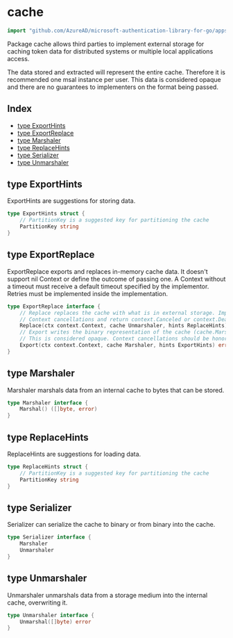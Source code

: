 <!-- Code generated by gomarkdoc. DO NOT EDIT -->

# cache

```go
import "github.com/AzureAD/microsoft-authentication-library-for-go/apps/cache"
```

Package cache allows third parties to implement external storage for caching token data for distributed systems or multiple local applications access.

The data stored and extracted will represent the entire cache. Therefore it is recommended one msal instance per user. This data is considered opaque and there are no guarantees to implementers on the format being passed.

## Index

- [type ExportHints](<#type-exporthints>)
- [type ExportReplace](<#type-exportreplace>)
- [type Marshaler](<#type-marshaler>)
- [type ReplaceHints](<#type-replacehints>)
- [type Serializer](<#type-serializer>)
- [type Unmarshaler](<#type-unmarshaler>)


## type ExportHints

ExportHints are suggestions for storing data.

```go
type ExportHints struct {
    // PartitionKey is a suggested key for partitioning the cache
    PartitionKey string
}
```

## type ExportReplace

ExportReplace exports and replaces in\-memory cache data. It doesn't support nil Context or define the outcome of passing one. A Context without a timeout must receive a default timeout specified by the implementor. Retries must be implemented inside the implementation.

```go
type ExportReplace interface {
    // Replace replaces the cache with what is in external storage. Implementors should honor
    // Context cancellations and return context.Canceled or context.DeadlineExceeded in those cases.
    Replace(ctx context.Context, cache Unmarshaler, hints ReplaceHints) error
    // Export writes the binary representation of the cache (cache.Marshal()) to external storage.
    // This is considered opaque. Context cancellations should be honored as in Replace.
    Export(ctx context.Context, cache Marshaler, hints ExportHints) error
}
```

## type Marshaler

Marshaler marshals data from an internal cache to bytes that can be stored.

```go
type Marshaler interface {
    Marshal() ([]byte, error)
}
```

## type ReplaceHints

ReplaceHints are suggestions for loading data.

```go
type ReplaceHints struct {
    // PartitionKey is a suggested key for partitioning the cache
    PartitionKey string
}
```

## type Serializer

Serializer can serialize the cache to binary or from binary into the cache.

```go
type Serializer interface {
    Marshaler
    Unmarshaler
}
```

## type Unmarshaler

Unmarshaler unmarshals data from a storage medium into the internal cache, overwriting it.

```go
type Unmarshaler interface {
    Unmarshal([]byte) error
}
```
